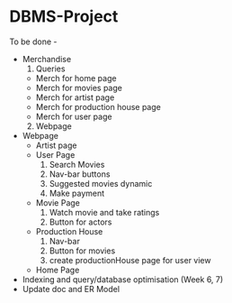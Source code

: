 # DBMS-Project

To be done -
* Merchandise
  1. Queries
    * Merch for home page
    * Merch for movies page
    * Merch for artist page
    * Merch for production house page
    * Merch for user page
  2. Webpage
* Webpage
  * Artist page
  * User Page
    1. Search Movies
    2. Nav-bar buttons
    3. Suggested movies dynamic
    4. Make payment
  * Movie Page
    1. Watch movie and take ratings
    2. Button for actors
  * Production House
    1. Nav-bar
    2. Button for movies
    3. create productionHouse page for user view
  * Home Page
* Indexing and query/database optimisation (Week 6, 7)
* Update doc and ER Model

